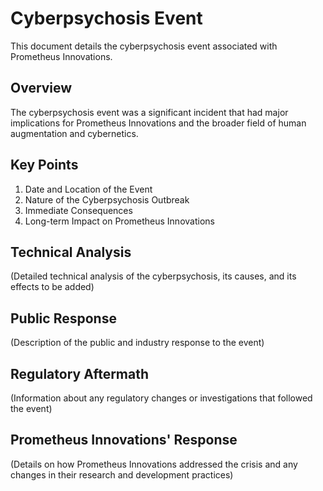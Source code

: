# Cyberpsychosis Event

This document details the cyberpsychosis event associated with Prometheus Innovations.

## Overview

The cyberpsychosis event was a significant incident that had major implications for Prometheus Innovations and the broader field of human augmentation and cybernetics.

## Key Points

1. Date and Location of the Event
2. Nature of the Cyberpsychosis Outbreak
3. Immediate Consequences
4. Long-term Impact on Prometheus Innovations

## Technical Analysis

(Detailed technical analysis of the cyberpsychosis, its causes, and its effects to be added)

## Public Response

(Description of the public and industry response to the event)

## Regulatory Aftermath

(Information about any regulatory changes or investigations that followed the event)

## Prometheus Innovations' Response

(Details on how Prometheus Innovations addressed the crisis and any changes in their research and development practices)